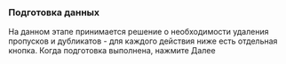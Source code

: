 ### Подготовка данных
На данном этапе принимается решение о необходимости удаления пропусков и дубликатов - для каждого действия ниже есть отдельная кнопка.
Когда подготовка выполнена, нажмите Далее
